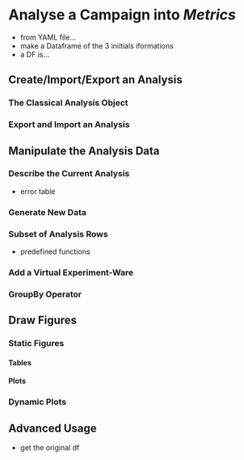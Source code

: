 # Analyse a Campaign into *Metrics*

- from YAML file...
- make a Dataframe of the 3 iniitials iformations
- a DF is...

## Create/Import/Export an Analysis

### The Classical Analysis Object

### Export and Import an Analysis

## Manipulate the Analysis Data

### Describe the Current Analysis

+ error table

### Generate New Data

### Subset of Analysis Rows

+ predefined functions

### Add a Virtual Experiment-Ware

### GroupBy Operator

## Draw Figures

### Static Figures

#### Tables

#### Plots

### Dynamic Plots

## Advanced Usage

+ get the original df